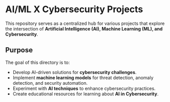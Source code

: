 # AI/ML X Cybersecurity Projects

This repository serves as a centralized hub for various projects that explore the intersection of **Artificial Intelligence (AI), Machine Learning (ML), and Cybersecurity**.

## Purpose
The goal of this directory is to:
- Develop AI-driven solutions for **cybersecurity challenges**.
- Implement **machine learning models** for threat detection, anomaly detection, and security automation.
- Experiment with **AI techniques** to enhance cybersecurity practices.
- Create educational resources for learning about **AI in Cybersecurity**.
